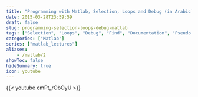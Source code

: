 ```yaml
---
title: "Programming with Matlab, Selection, Loops and Debug (in Arabic)"
date: 2015-03-28T23:59:59
draft: false
slug: programming-selection-loops-debug-matlab
tags: ["Selection", "Loops", "Debug", "Find", "Documentation", "Pseudo Code", "Relational Operators", "Logical Operators", "Function", "if", "while", "for", "Vectorization", "Lecture", "Video"]
categories: ["Matlab"]
series: ["matlab_lectures"]
aliases:
    - /matlab/2
showToc: false
hideSummary: true
icon: youtube
---
```


{{< youtube cmPt_rObOyU >}}